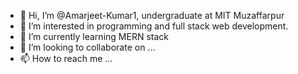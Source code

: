 - 👋 Hi, I’m @Amarjeet-Kumar1, undergraduate at MIT Muzaffarpur
- 👀 I’m interested in programming and full stack web development.
- 🌱 I’m currently learning MERN stack
- 💞️ I’m looking to collaborate on ...
- 📫 How to reach me ...

<!---
Amarjeet-Kumar1/Amarjeet-Kumar1 is a ✨ special ✨ repository because its `README.md` (this file) appears on your GitHub profile.
You can click the Preview link to take a look at your changes.
--->
